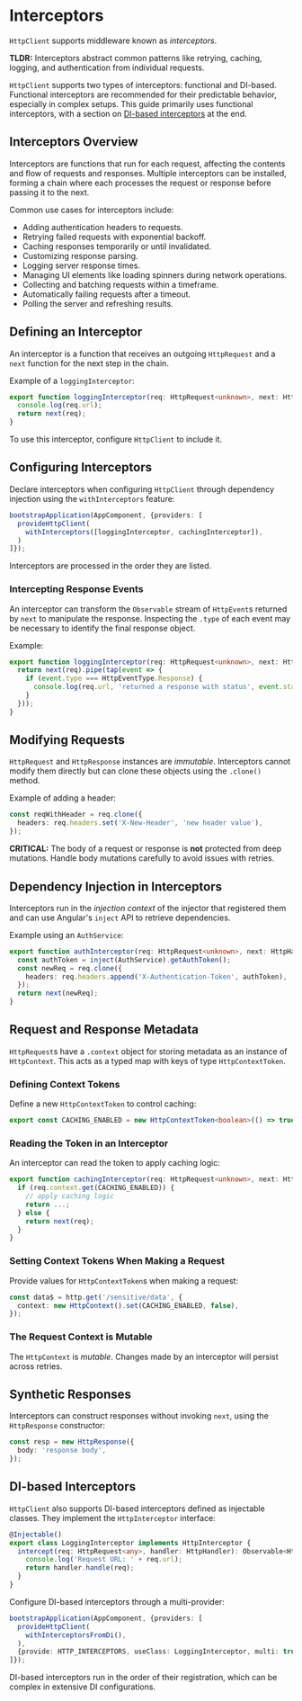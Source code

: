 # Interceptors

`HttpClient` supports middleware known as _interceptors_.

**TLDR:** Interceptors abstract common patterns like retrying, caching, logging, and authentication from individual requests.

`HttpClient` supports two types of interceptors: functional and DI-based. Functional interceptors are recommended for their predictable behavior, especially in complex setups. This guide primarily uses functional interceptors, with a section on [DI-based interceptors](#di-based-interceptors) at the end.

## Interceptors Overview

Interceptors are functions that run for each request, affecting the contents and flow of requests and responses. Multiple interceptors can be installed, forming a chain where each processes the request or response before passing it to the next.

Common use cases for interceptors include:

- Adding authentication headers to requests.
- Retrying failed requests with exponential backoff.
- Caching responses temporarily or until invalidated.
- Customizing response parsing.
- Logging server response times.
- Managing UI elements like loading spinners during network operations.
- Collecting and batching requests within a timeframe.
- Automatically failing requests after a timeout.
- Polling the server and refreshing results.

## Defining an Interceptor

An interceptor is a function that receives an outgoing `HttpRequest` and a `next` function for the next step in the chain. 

Example of a `loggingInterceptor`:

```typescript
export function loggingInterceptor(req: HttpRequest<unknown>, next: HttpHandlerFn): Observable<HttpEvent<unknown>> {
  console.log(req.url);
  return next(req);
}
```

To use this interceptor, configure `HttpClient` to include it.

## Configuring Interceptors

Declare interceptors when configuring `HttpClient` through dependency injection using the `withInterceptors` feature:

```typescript
bootstrapApplication(AppComponent, {providers: [
  provideHttpClient(
    withInterceptors([loggingInterceptor, cachingInterceptor]),
  )
]});
```

Interceptors are processed in the order they are listed.

### Intercepting Response Events

An interceptor can transform the `Observable` stream of `HttpEvent`s returned by `next` to manipulate the response. Inspecting the `.type` of each event may be necessary to identify the final response object.

Example:

```typescript
export function loggingInterceptor(req: HttpRequest<unknown>, next: HttpHandlerFn): Observable<HttpEvent<unknown>> {
  return next(req).pipe(tap(event => {
    if (event.type === HttpEventType.Response) {
      console.log(req.url, 'returned a response with status', event.status);
    }
  }));
}
```

## Modifying Requests

`HttpRequest` and `HttpResponse` instances are _immutable_. Interceptors cannot modify them directly but can clone these objects using the `.clone()` method.

Example of adding a header:

```typescript
const reqWithHeader = req.clone({
  headers: req.headers.set('X-New-Header', 'new header value'),
});
```

**CRITICAL:** The body of a request or response is **not** protected from deep mutations. Handle body mutations carefully to avoid issues with retries.

## Dependency Injection in Interceptors

Interceptors run in the _injection context_ of the injector that registered them and can use Angular's `inject` API to retrieve dependencies.

Example using an `AuthService`:

```typescript
export function authInterceptor(req: HttpRequest<unknown>, next: HttpHandlerFn) {
  const authToken = inject(AuthService).getAuthToken();
  const newReq = req.clone({
    headers: req.headers.append('X-Authentication-Token', authToken),
  });
  return next(newReq);
}
```

## Request and Response Metadata

`HttpRequest`s have a `.context` object for storing metadata as an instance of `HttpContext`. This acts as a typed map with keys of type `HttpContextToken`.

### Defining Context Tokens

Define a new `HttpContextToken` to control caching:

```typescript
export const CACHING_ENABLED = new HttpContextToken<boolean>(() => true);
```

### Reading the Token in an Interceptor

An interceptor can read the token to apply caching logic:

```typescript
export function cachingInterceptor(req: HttpRequest<unknown>, next: HttpHandlerFn): Observable<HttpEvent<unknown>> {
  if (req.context.get(CACHING_ENABLED)) {
    // apply caching logic
    return ...;
  } else {
    return next(req);
  }
}
```

### Setting Context Tokens When Making a Request

Provide values for `HttpContextToken`s when making a request:

```typescript
const data$ = http.get('/sensitive/data', {
  context: new HttpContext().set(CACHING_ENABLED, false),
});
```

### The Request Context is Mutable

The `HttpContext` is _mutable_. Changes made by an interceptor will persist across retries.

## Synthetic Responses

Interceptors can construct responses without invoking `next`, using the `HttpResponse` constructor:

```typescript
const resp = new HttpResponse({
  body: 'response body',
});
```

## DI-based Interceptors

`HttpClient` also supports DI-based interceptors defined as injectable classes. They implement the `HttpInterceptor` interface:

```typescript
@Injectable()
export class LoggingInterceptor implements HttpInterceptor {
  intercept(req: HttpRequest<any>, handler: HttpHandler): Observable<HttpEvent<any>> {
    console.log('Request URL: ' + req.url);
    return handler.handle(req);
  }
}
```

Configure DI-based interceptors through a multi-provider:

```typescript
bootstrapApplication(AppComponent, {providers: [
  provideHttpClient(
    withInterceptorsFromDi(),
  ),
  {provide: HTTP_INTERCEPTORS, useClass: LoggingInterceptor, multi: true},
]});
```

DI-based interceptors run in the order of their registration, which can be complex in extensive DI configurations.